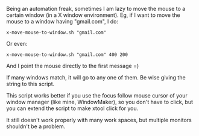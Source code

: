 Being an automation freak, sometimes I am lazy to move the mouse
to a certain window (in a
X window environment). Eg, if I want to move the mouse to a
window having "gmail.com", I do:

````
x-move-mouse-to-window.sh "gmail.com"
````
Or even:
````
x-move-mouse-to-window.sh "gmail.com" 400 200
````
And I point the mouse directly to the first message =)

If many windows match, it will go to any one of them. Be wise
giving the string to this script.

This script works better if you use the focus follow mouse cursor
of your window manager (like mine, WindowMaker), so you don't have
to click, but you can extend the script to make xtool click for you.

It still doesn't work properly with  many work spaces, but multiple
monitors shouldn't be a problem.
